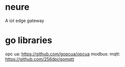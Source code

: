 # neure
A iot edge gateway

# go libraries
opc ua: https://github.com/gopcua/opcua
modbus: 
mqtt: https://github.com/256dpi/gomqtt
